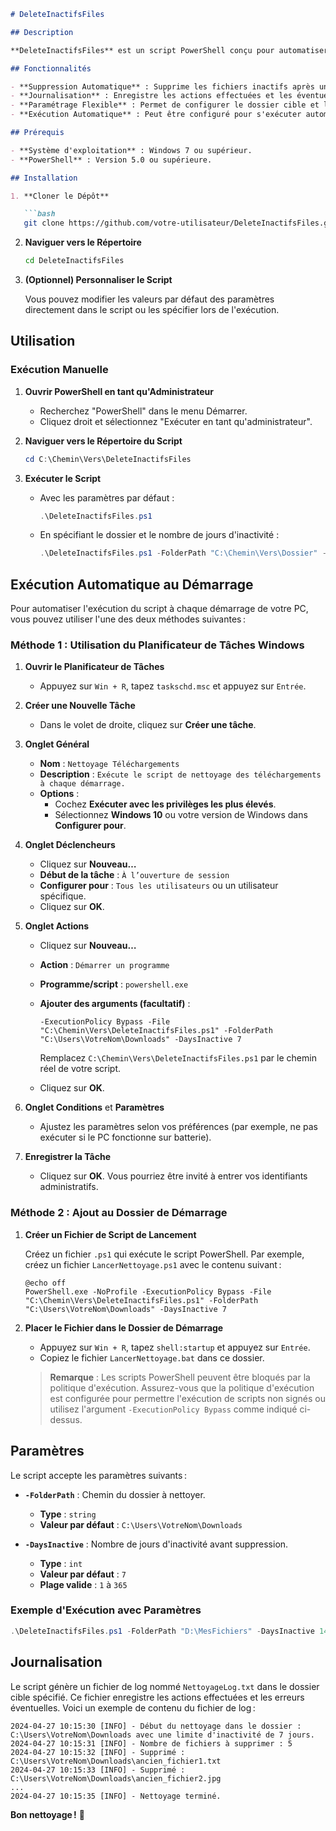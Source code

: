```markdown
# DeleteInactifsFiles

## Description

**DeleteInactifsFiles** est un script PowerShell conçu pour automatiser le nettoyage des fichiers inactifs dans un dossier spécifié, par défaut le dossier de téléchargements de l'utilisateur. Il supprime les fichiers qui n'ont pas été modifiés depuis un nombre de jours défini, aidant ainsi à maintenir l'organisation et à libérer de l'espace disque.

## Fonctionnalités

- **Suppression Automatique** : Supprime les fichiers inactifs après un nombre de jours défini.
- **Journalisation** : Enregistre les actions effectuées et les éventuelles erreurs dans un fichier de log.
- **Paramétrage Flexible** : Permet de configurer le dossier cible et le nombre de jours d'inactivité via des paramètres.
- **Exécution Automatique** : Peut être configuré pour s'exécuter automatiquement à chaque démarrage du PC.

## Prérequis

- **Système d'exploitation** : Windows 7 ou supérieur.
- **PowerShell** : Version 5.0 ou supérieure.

## Installation

1. **Cloner le Dépôt**

   ```bash
   git clone https://github.com/votre-utilisateur/DeleteInactifsFiles.git
   ```

2. **Naviguer vers le Répertoire**

   ```bash
   cd DeleteInactifsFiles
   ```

3. **(Optionnel) Personnaliser le Script**

   Vous pouvez modifier les valeurs par défaut des paramètres directement dans le script ou les spécifier lors de l'exécution.

## Utilisation

### Exécution Manuelle

1. **Ouvrir PowerShell en tant qu'Administrateur**

   - Recherchez "PowerShell" dans le menu Démarrer.
   - Cliquez droit et sélectionnez "Exécuter en tant qu'administrateur".

2. **Naviguer vers le Répertoire du Script**

   ```powershell
   cd C:\Chemin\Vers\DeleteInactifsFiles
   ```

3. **Exécuter le Script**

   - Avec les paramètres par défaut :

     ```powershell
     .\DeleteInactifsFiles.ps1
     ```

   - En spécifiant le dossier et le nombre de jours d'inactivité :

     ```powershell
     .\DeleteInactifsFiles.ps1 -FolderPath "C:\Chemin\Vers\Dossier" -DaysInactive 10
     ```

## Exécution Automatique au Démarrage

Pour automatiser l'exécution du script à chaque démarrage de votre PC, vous pouvez utiliser l'une des deux méthodes suivantes :

### Méthode 1 : Utilisation du Planificateur de Tâches Windows

1. **Ouvrir le Planificateur de Tâches**

   - Appuyez sur `Win + R`, tapez `taskschd.msc` et appuyez sur `Entrée`.

2. **Créer une Nouvelle Tâche**

   - Dans le volet de droite, cliquez sur **Créer une tâche**.

3. **Onglet Général**

   - **Nom** : `Nettoyage Téléchargements`
   - **Description** : `Exécute le script de nettoyage des téléchargements à chaque démarrage.`
   - **Options** :
     - Cochez **Exécuter avec les privilèges les plus élevés**.
     - Sélectionnez **Windows 10** ou votre version de Windows dans **Configurer pour**.

4. **Onglet Déclencheurs**

   - Cliquez sur **Nouveau…**
   - **Début de la tâche** : `À l’ouverture de session`
   - **Configurer pour** : `Tous les utilisateurs` ou un utilisateur spécifique.
   - Cliquez sur **OK**.

5. **Onglet Actions**

   - Cliquez sur **Nouveau…**
   - **Action** : `Démarrer un programme`
   - **Programme/script** : `powershell.exe`
   - **Ajouter des arguments (facultatif)** :

     ```plaintext
     -ExecutionPolicy Bypass -File "C:\Chemin\Vers\DeleteInactifsFiles.ps1" -FolderPath "C:\Users\VotreNom\Downloads" -DaysInactive 7
     ```

     Remplacez `C:\Chemin\Vers\DeleteInactifsFiles.ps1` par le chemin réel de votre script.

   - Cliquez sur **OK**.

6. **Onglet Conditions** et **Paramètres**

   - Ajustez les paramètres selon vos préférences (par exemple, ne pas exécuter si le PC fonctionne sur batterie).

7. **Enregistrer la Tâche**

   - Cliquez sur **OK**. Vous pourriez être invité à entrer vos identifiants administratifs.

### Méthode 2 : Ajout au Dossier de Démarrage

1. **Créer un Fichier de Script de Lancement**

   Créez un fichier `.ps1` qui exécute le script PowerShell. Par exemple, créez un fichier `LancerNettoyage.ps1` avec le contenu suivant :

   ```batch
   @echo off
   PowerShell.exe -NoProfile -ExecutionPolicy Bypass -File "C:\Chemin\Vers\DeleteInactifsFiles.ps1" -FolderPath "C:\Users\VotreNom\Downloads" -DaysInactive 7
   ```

2. **Placer le Fichier dans le Dossier de Démarrage**

   - Appuyez sur `Win + R`, tapez `shell:startup` et appuyez sur `Entrée`.
   - Copiez le fichier `LancerNettoyage.bat` dans ce dossier.

   > **Remarque** : Les scripts PowerShell peuvent être bloqués par la politique d'exécution. Assurez-vous que la politique d'exécution est configurée pour permettre l'exécution de scripts non signés ou utilisez l'argument `-ExecutionPolicy Bypass` comme indiqué ci-dessus.

## Paramètres

Le script accepte les paramètres suivants :

- **`-FolderPath`** : Chemin du dossier à nettoyer.
  - **Type** : `string`
  - **Valeur par défaut** : `C:\Users\VotreNom\Downloads`
  
- **`-DaysInactive`** : Nombre de jours d'inactivité avant suppression.
  - **Type** : `int`
  - **Valeur par défaut** : `7`
  - **Plage valide** : `1` à `365`

### Exemple d'Exécution avec Paramètres

```powershell
.\DeleteInactifsFiles.ps1 -FolderPath "D:\MesFichiers" -DaysInactive 14
```

## Journalisation

Le script génère un fichier de log nommé `NettoyageLog.txt` dans le dossier cible spécifié. Ce fichier enregistre les actions effectuées et les erreurs éventuelles. Voici un exemple de contenu du fichier de log :

```
2024-04-27 10:15:30 [INFO] - Début du nettoyage dans le dossier : C:\Users\VotreNom\Downloads avec une limite d'inactivité de 7 jours.
2024-04-27 10:15:31 [INFO] - Nombre de fichiers à supprimer : 5
2024-04-27 10:15:32 [INFO] - Supprimé : C:\Users\VotreNom\Downloads\ancien_fichier1.txt
2024-04-27 10:15:33 [INFO] - Supprimé : C:\Users\VotreNom\Downloads\ancien_fichier2.jpg
...
2024-04-27 10:15:35 [INFO] - Nettoyage terminé.
```

**Bon nettoyage !** 🚀
```